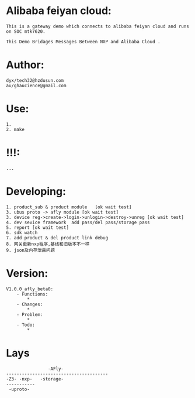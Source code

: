 # Alibaba feiyan cloud:  
	This is a gateway demo which connects to alibaba feiyan cloud and runs on SOC mtk7620.  
	  
	This Demo Bridages Messages Between NXP and Alibaba Cloud .  

# Author:   
	dyx/tech32@hzdusun.com  
	au/ghaucience@gmail.com

# Use:   
	1.  
	2. make  

# !!!:  
	...  

# Developing:  
	1. product_sub & product module   [ok wait test]  
	3. ubus proto -> afly module [ok wait test]
	3. device reg->create->login->unlogin->destroy->unreg [ok wait test]
	4. dev sevice framework  add pass/del pass/storage pass  
	5. report [ok wait test]
	6. sdk watch
	7. add product & del product link debug    
	8. 网关更新nxp程序,基线和旧版本不一样
	9. json及内存泄露问题

# Version:  
	V1.0.0_afly_beta0:  
		- Functions:  
			*  
		- Changes:  
			*  
		- Problem:  
			*  
		- Todo:  
			*  

# Lays 
	
					-AFly-
	---------------------------------------
	-Z3- -nxp-   -storage-
	-----------
	 -uproto-

